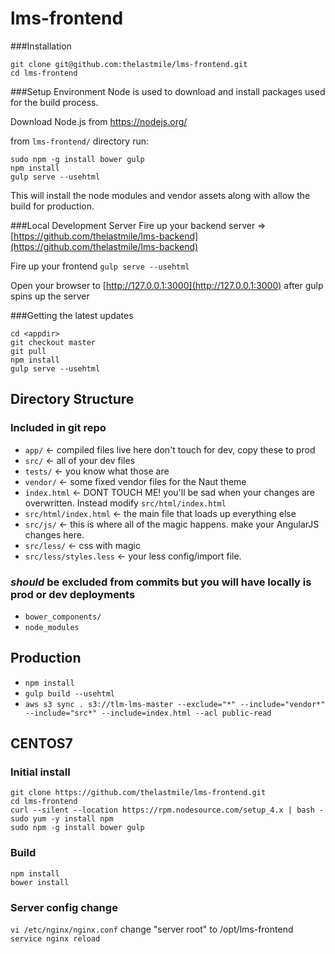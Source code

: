 # lms-frontend


###Installation
```
git clone git@github.com:thelastmile/lms-frontend.git
cd lms-frontend
```

###Setup Environment
Node is used to download and install packages used for the build process.

Download Node.js from https://nodejs.org/

from ```lms-frontend/``` directory run:
```
sudo npm -g install bower gulp
npm install
gulp serve --usehtml
```
This will install the node modules and vendor assets along with allow the build for production.

###Local Development Server
Fire up your backend server => [https://github.com/thelastmile/lms-backend](https://github.com/thelastmile/lms-backend)

Fire up your frontend
```gulp serve --usehtml```

Open your browser to [http://127.0.0.1:3000](http://127.0.0.1:3000) after gulp spins up the server

###Getting the latest updates
```
cd <appdir>
git checkout master
git pull
npm install
gulp serve --usehtml
```

## Directory Structure

### Included in git repo
* `app/` <- compiled files live here don't touch for dev, copy these to prod
* `src/` <- all of your dev files
* `tests/` <- you know what those are
* `vendor/` <- some fixed vendor files for the Naut theme
* `index.html` <- DONT TOUCH ME!  you'll be sad when your changes are overwritten.  Instead modify `src/html/index.html`
* `src/html/index.html` <- the main file that loads up everything else
* `src/js/` <- this is where all of the magic happens.  make your AngularJS changes here.
* `src/less/` <- css with magic
* `src/less/styles.less` <- your less config/import file.

### *should* be excluded from commits but you will have locally is prod or dev deployments
* `bower_components/`
* `node_modules`

## Production
* `npm install`
* `gulp build --usehtml`
* `aws s3 sync . s3://tlm-lms-master --exclude="*" --include="vendor*" --include="src*" --include=index.html --acl public-read`

## CENTOS7

### Initial install

```
git clone https://github.com/thelastmile/lms-frontend.git
cd lms-frontend
curl --silent --location https://rpm.nodesource.com/setup_4.x | bash -
sudo yum -y install npm
sudo npm -g install bower gulp
```

### Build
```
npm install
bower install
```

### Server config change
`vi /etc/nginx/nginx.conf`
change "server root" to /opt/lms-frontend
`service nginx reload`
